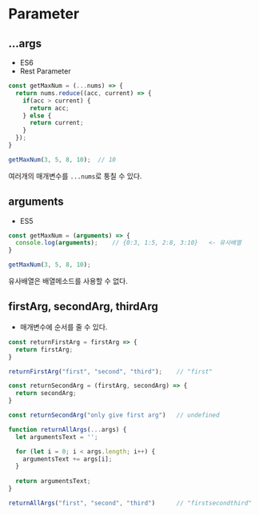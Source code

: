 # Parameter

## ...args

- ES6
- Rest Parameter

```js
const getMaxNum = (...nums) => {
  return nums.reduce((acc, current) => {
    if(acc > current) {
      return acc;
    } else {
      return current;
    }
  });
}

getMaxNum(3, 5, 8, 10);  // 10
```

여러개의 매개변수를 `...nums`로 퉁칠 수 있다.

## arguments

- ES5

```js
const getMaxNum = (arguments) => {
  console.log(arguments);    // {0:3, 1:5, 2:8, 3:10}   <- 유사배열
}

getMaxNum(3, 5, 8, 10);
```

유사배열은 배열메소드를 사용할 수 없다.

## firstArg, secondArg, thirdArg

- 매개변수에 순서를 줄 수 있다.

```js
const returnFirstArg = firstArg => {
  return firstArg;
}

returnFirstArg("first", "second", "third");    // "first"

const returnSecondArg = (firstArg, secondArg) => {
  return secondArg;
}

const returnSecondArg("only give first arg")   // undefined

function returnAllArgs(...args) {
  let argumentsText = '';

  for (let i = 0; i < args.length; i++) {
    argumentsText += args[i];
  }
  
  return argumentsText;
}

returnAllArgs("first", "second", "third")      // "firstsecondthird"
```
